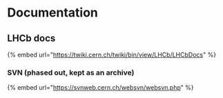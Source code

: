 # Documentation

## LHCb docs

{% embed url="https://twiki.cern.ch/twiki/bin/view/LHCb/LHCbDocs" %}



### SVN \(phased out, kept as an archive\)

{% embed url="https://svnweb.cern.ch/websvn/websvn.php" %}







